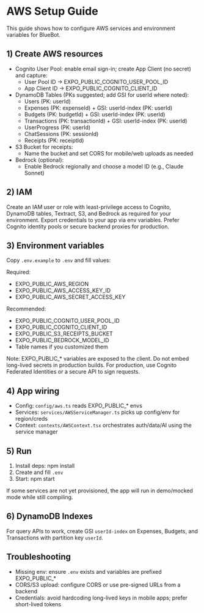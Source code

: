 # AWS Setup Guide

This guide shows how to configure AWS services and environment variables for BlueBot.

## 1) Create AWS resources

- Cognito User Pool: enable email sign-in; create App Client (no secret) and capture:
  - User Pool ID -> EXPO_PUBLIC_COGNITO_USER_POOL_ID
  - App Client ID -> EXPO_PUBLIC_COGNITO_CLIENT_ID
- DynamoDB Tables (PKs suggested; add GSI for userId where noted):
  - Users (PK: userId)
  - Expenses (PK: expenseId) + GSI: userId-index (PK: userId)
  - Budgets (PK: budgetId) + GSI: userId-index (PK: userId)
  - Transactions (PK: transactionId) + GSI: userId-index (PK: userId)
  - UserProgress (PK: userId)
  - ChatSessions (PK: sessionId)
  - Receipts (PK: receiptId)
- S3 Bucket for receipts:
  - Name the bucket and set CORS for mobile/web uploads as needed
- Bedrock (optional):
  - Enable Bedrock regionally and choose a model ID (e.g., Claude Sonnet)

## 2) IAM

Create an IAM user or role with least-privilege access to Cognito, DynamoDB tables, Textract, S3, and Bedrock as required for your environment. Export credentials to your app via env variables. Prefer Cognito identity pools or secure backend proxies for production.

## 3) Environment variables

Copy `.env.example` to `.env` and fill values:

Required:
- EXPO_PUBLIC_AWS_REGION
- EXPO_PUBLIC_AWS_ACCESS_KEY_ID
- EXPO_PUBLIC_AWS_SECRET_ACCESS_KEY

Recommended:
- EXPO_PUBLIC_COGNITO_USER_POOL_ID
- EXPO_PUBLIC_COGNITO_CLIENT_ID
- EXPO_PUBLIC_S3_RECEIPTS_BUCKET
- EXPO_PUBLIC_BEDROCK_MODEL_ID
- Table names if you customized them

Note: EXPO_PUBLIC_* variables are exposed to the client. Do not embed long-lived secrets in production builds. For production, use Cognito Federated Identities or a secure API to sign requests.

## 4) App wiring

- Config: `config/aws.ts` reads EXPO_PUBLIC_* envs
- Services: `services/AWSServiceManager.ts` picks up config/env for region/creds
- Context: `contexts/AWSContext.tsx` orchestrates auth/data/AI using the service manager

## 5) Run

1) Install deps: npm install
2) Create and fill `.env`
3) Start: npm start

If some services are not yet provisioned, the app will run in demo/mocked mode while still compiling.

## 6) DynamoDB Indexes

For query APIs to work, create GSI `userId-index` on Expenses, Budgets, and Transactions with partition key `userId`.

## Troubleshooting

- Missing env: ensure `.env` exists and variables are prefixed EXPO_PUBLIC_*
- CORS/S3 upload: configure CORS or use pre-signed URLs from a backend
- Credentials: avoid hardcoding long-lived keys in mobile apps; prefer short-lived tokens
